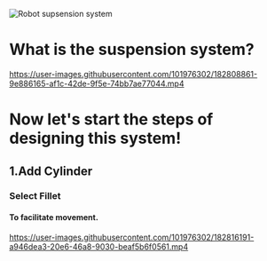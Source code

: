 ![Robot supsension system](https://user-images.githubusercontent.com/101976302/182668662-3c561368-8041-47e9-86f8-be94eb9419fe.png)

# What is the suspension system?

https://user-images.githubusercontent.com/101976302/182808861-9e886165-af1c-42de-9f5e-74bb7ae77044.mp4

# Now let's start the steps of designing this system!
## 1.Add Cylinder
### Select Fillet
#### To facilitate movement.
https://user-images.githubusercontent.com/101976302/182816191-a946dea3-20e6-46a8-9030-beaf5b6f0561.mp4




